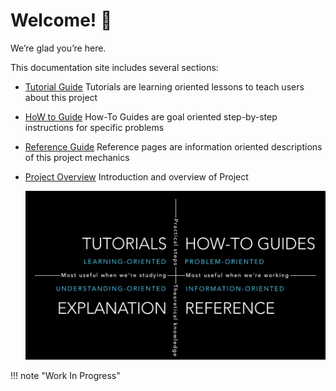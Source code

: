 
# Welcome! 👋

We’re glad you’re here.

This documentation site includes several sections:

- [Tutorial Guide](tutorials/overview.md)
  Tutorials are learning oriented lessons to teach users about this project
  
- [HoW to Guide](how-to/overview.md)
  How-To Guides are goal oriented step-by-step instructions for specific problems
  
- [Reference Guide](reference/overview.md)
  Reference pages are information oriented descriptions of this project mechanics

- [Project Overview](README.md)
  Introduction and overview of Project

  ![DIVIO system for documentation](images/overview.png)


!!! note "Work In Progress"
    
